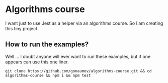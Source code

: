 # Algorithms course 

I want just to use Jest as a helper via an algorithms course. So I am creating this tiny project. 

## How to run the examples? 

Well ... I doubt anyone will ever want to run these examples, 
but if one appears can use this one liner.

```
git clone https://github.com/gonaumov/algorithms-course.git && cd algorithms-course && npm i && npm test 
```